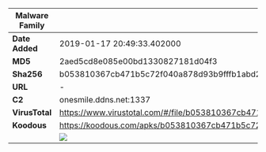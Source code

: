 | Malware Family | SandroRat                                                    |
| -------------- | ------------------------------------------------------------ |
| **Date Added** | 2019-01-17 20:49:33.402000                                                   |
| **MD5**        | 2aed5cd8e085e00bd1330827181d04f3                             |
| **Sha256**     | b053810367cb471b5c72f040a878d93b9fffb1abd2058a49783467bb31184ecd |
| **URL**        | -                                                            |
| **C2**         | onesmile.ddns.net:1337 |
| **VirusTotal** | https://www.virustotal.com/#/file/b053810367cb471b5c72f040a878d93b9fffb1abd2058a49783467bb31184ecd/detection |
| **Koodous**    | https://koodous.com/apks/b053810367cb471b5c72f040a878d93b9fffb1abd2058a49783467bb31184ecd |
|                | ![](../assets/b053810367cb471b5c72f040a878d93b9fffb1abd2058a49783467bb31184ecd.png) |